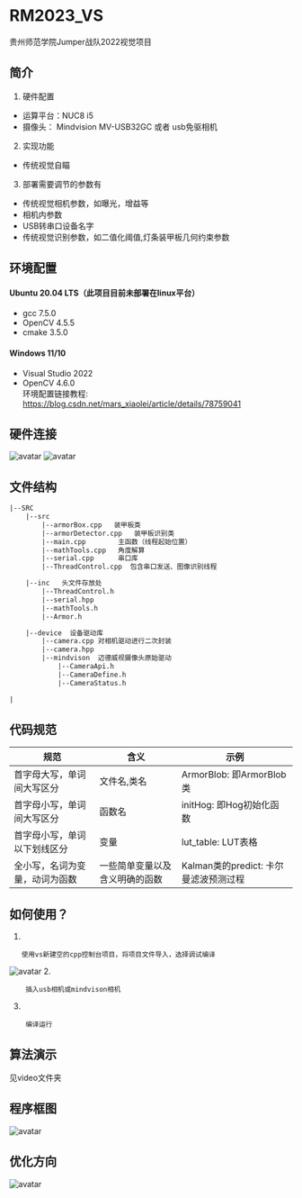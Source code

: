 # RM2023_VS
贵州师范学院Jumper战队2022视觉项目

## 简介

1. 硬件配置

- 运算平台：NUC8 i5 
- 摄像头： Mindvision MV-USB32GC 或者 usb免驱相机


2. 实现功能

- 传统视觉自瞄

3. 部署需要调节的参数有

- 传统视觉相机参数，如曝光，增益等
- 相机内参数
- USB转串口设备名字
- 传统视觉识别参数，如二值化阈值,灯条装甲板几何约束参数

## 环境配置

#### Ubuntu 20.04 LTS（此项目目前未部署在linux平台）
- gcc 7.5.0
- OpenCV 4.5.5
- cmake 3.5.0

#### Windows 11/10 
- Visual Studio 2022
- OpenCV 4.6.0  
环境配置链接教程:
https://blog.csdn.net/mars_xiaolei/article/details/78759041


## 硬件连接

![avatar](pic/pic2.png)
![avatar](pic/pic3.png)



## 文件结构

```txt
|--SRC
    |--src
        |--armorBox.cpp   装甲板类
        |--armorDetector.cpp   装甲板识别类
        |--main.cpp        主函数（线程起始位置）
        |--mathTools.cpp   角度解算
        |--serial.cpp      串口库
        |--ThreadControl.cpp  包含串口发送、图像识别线程

    |--inc   头文件存放处
        |--ThreadControl.h   
        |--serial.hpp
        |--mathTools.h
        |--Armor.h

    |--device  设备驱动库
        |--camera.cpp 对相机驱动进行二次封装
        |--camera.hpp
        |--mindvison  迈德威视摄像头原始驱动
            |--CameraApi.h
            |--CameraDefine.h
            |--CameraStatus.h

|
```
## 代码规范

| 规范      | 含义 |示例|
| ----------- | ----------- |-----------|
| 首字母大写，单词间大写区分      | 文件名,类名    | ArmorBlob: 即ArmorBlob类|
| 首字母小写，单词间大写区分   | 函数名        |initHog: 即Hog初始化函数|
| 首字母小写，单词以下划线区分   | 变量        |lut_table: LUT表格|
| 全小写，名词为变量，动词为函数   | 一些简单变量以及含义明确的函数        |Kalman类的predict: 卡尔曼滤波预测过程|


## 如何使用？

1. 
```
   使用vs新建空的cpp控制台项目，将项目文件导入，选择调试编译
```
![avatar](pic/pic1.png)
2. 

```
    插入usb相机或mindvison相机
```

3. 
```
    编译运行
```

## 算法演示

见video文件夹

## 程序框图
![avatar](pic/pic4.png)


## 优化方向

![avatar](pic/pic5.png)
